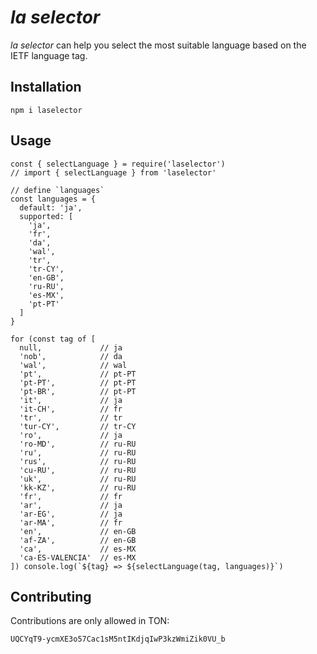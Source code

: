 # _la selector_

_la selector_ can help you select the most suitable language based on the IETF language tag.

## Installation

```
npm i laselector
```

## Usage
```
const { selectLanguage } = require('laselector')
// import { selectLanguage } from 'laselector'

// define `languages`
const languages = {
  default: 'ja',
  supported: [
    'ja',
    'fr',
    'da',
    'wal',
    'tr',
    'tr-CY',
    'en-GB',
    'ru-RU',
    'es-MX',
    'pt-PT'
  ]
}

for (const tag of [
  null,             // ja
  'nob',            // da
  'wal',            // wal
  'pt',             // pt-PT
  'pt-PT',          // pt-PT
  'pt-BR',          // pt-PT
  'it',             // ja
  'it-CH',          // fr
  'tr',             // tr
  'tur-CY',         // tr-CY
  'ro',             // ja
  'ro-MD',          // ru-RU
  'ru',             // ru-RU
  'rus',            // ru-RU
  'cu-RU',          // ru-RU
  'uk',             // ru-RU
  'kk-KZ',          // ru-RU
  'fr',             // fr
  'ar',             // ja
  'ar-EG',          // ja
  'ar-MA',          // fr
  'en',             // en-GB
  'af-ZA',          // en-GB
  'ca',             // es-MX
  'ca-ES-VALENCIA'  // es-MX
]) console.log(`${tag} => ${selectLanguage(tag, languages)}`)
```

## Contributing
Contributions are only allowed in TON:
```
UQCYqT9-ycmXE3o57Cac1sM5ntIKdjqIwP3kzWmiZik0VU_b
```
